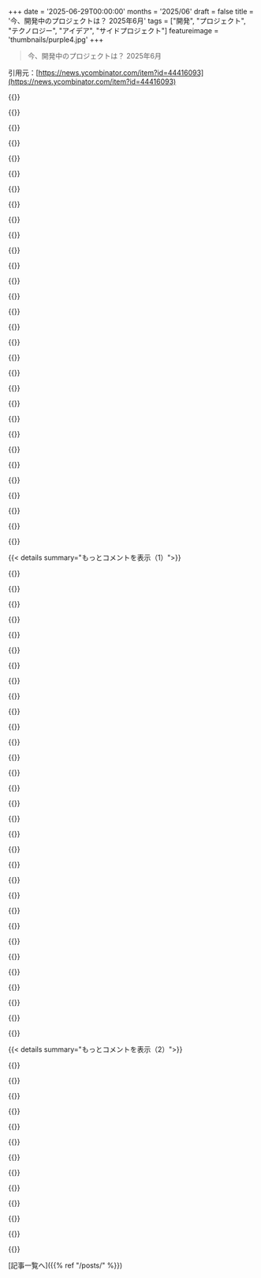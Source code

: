 +++
date = '2025-06-29T00:00:00'
months = '2025/06'
draft = false
title = '今、開発中のプロジェクトは？ 2025年6月'
tags = ["開発", "プロジェクト", "テクノロジー", "アイデア", "サイドプロジェクト"]
featureimage = 'thumbnails/purple4.jpg'
+++

> 今、開発中のプロジェクトは？ 2025年6月

引用元：[https://news.ycombinator.com/item?id=44416093](https://news.ycombinator.com/item?id=44416093)




{{<matomeQuote body="今は個人でサイドプロジェクトをやってるよ:<br>https://laboratory.love<br>PlasticListが去年、検査した食品の86%にプラスチック化学物質が入ってたって見つけたんだよね。ベビーフードは100%だったって。EUはBPAの安全基準値を20000分の1に下げたのに、FDAはヨーロッパが安全って言うレベルの100倍も高くしてるんだ。<br>これって解決できる問題だと思ったんだ。Laboratory.loveは、みんなが実際に買う特定の製品を独立した機関で検査するためのクラウドファンディングサービスだよ。Consumer ReportsとKickstarterを合わせた感じだけど、ヨーグルトとか子供のおやつとか、気になる食品に含まれる内分泌撹乱物質を検出することに特化してるんだ。<br>仕組みはこう: 製品を見つけるか提案して、その検査費用にお金を出す。検査が終わったら詳しいラボの結果が得られる。365日以内に目標金額に達しなかったら、全額自動で返金されるよ。結果は全部公開してる。Laboratory.loveはPlasticList.orgと同じ方法を使ってて、あそこは出生前ビタミンからアイスクリームまで、あらゆるものにプラスチック化学物質を見つけたんだ。でも、研究者が何を検査するか選ぶんじゃなくて、あなたが選ぶんだ。<br>もっと大きな話で言うと、企業は市場からのプレッシャーに反応するんだ。透明性がそのプレッシャーを生むんだよ。消費者がデータを持てば、サプライチェーンはきれいになる。<br>技術的な詳細: Laboratory.loveはISO 17025の認定を受けたラボと提携してて、製造ロットが違う3つのサンプルを検査するんだ。化学物質はppbレベルまで検出できる。検査のやり方は公開されてるよ。<br>製品を探したり、自分で追加したり、気になるアイテムをフォローしたりできるよ:<br>https://laboratory.love" userName="cjflog" createdAt="2025/06/30 14:45:50" color="#45d325">}}




{{<matomeQuote body="これ、マジでクールだね！重金属みたいな他の化学物質も検査できるといいのにね。<br>特に、米には結構な量のヒ素が含まれてるみたいで（https://www.consumerreports.org/cro/magazine/2015/01/how-muc...）、米をよく食べるから、ヒ素が一番少ない米を探すのに前々から興味があったんだ。" userName="weepinbell" createdAt="2025/06/30 17:00:31" color="">}}




{{<matomeQuote body="重金属が心配なら、ハーブも見てみて！<br>https://www.consumerreports.org/health/food-safety/your-herb...<br>てか、Consumer Reports大好き。" userName="abirch" createdAt="2025/06/30 17:23:47" color="">}}




{{<matomeQuote body="米の問題は、カリフォルニア産を買えば簡単に解決だよ。世界のどの地域よりもヒ素のレベルが低いし、そこの農家間の違いも大した影響はないと思う。" userName="giantg2" createdAt="2025/06/30 19:25:48" color="">}}




{{<matomeQuote body="いくつかのブランドは教えてくれるよ。Nishikiとか大きいブランドかな。オンラインで売ってる家族経営の農家さんとかもいるしね。" userName="giantg2" createdAt="2025/06/30 21:14:42" color="">}}




{{<matomeQuote body="うろ覚えだけど、これって前にハイチに送られた（か、あげられた）米の件で最近議論されたことだよ。あの米は南部連合の州から来てたから、ヒ素が多かったんだ。<br>うろ覚え2だけど、前に綿花栽培に使われてた土地で作られた米は買わない方がいいよ。石灰酸ヒ素がワタミゾウムシ駆除に使われてたからね。<br>https://en.wikipedia.org/wiki/Boll_Weevil_Eradication_Progra..." userName="specialist" createdAt="2025/06/30 23:09:29" color="#38d3d3">}}




{{<matomeQuote body="＞FDAがヨーロッパが安全とするレベルの100倍高い<br>これ、さすがに誇張だと思ったから調べてみたんだ。実際はもっとひどくてね:<br>EUは体重1kgあたり0.2 ngで、USは体重1kgあたり50 µgなんだ。だから、USの基準値は25万倍も高いってことだよ。" userName="eeZah7Ux" createdAt="2025/07/01 05:40:19" color="">}}




{{<matomeQuote body="「結果は全部オープンに公開されてる」って書いてあるけど、リンクどこ？<br>「オープンに公開された結果」を見るのにメルアド登録いるの？" userName="agilob" createdAt="2025/06/30 14:59:22" color="">}}




{{<matomeQuote body="たぶんこれが使えるよ: https://laboratory.love/plasticlist<br>ダメだったら’email@example.com’って入れたらそこにたどり着けたんだ。" userName="etinquis" createdAt="2025/06/30 15:30:56" color="#ff5733">}}




{{<matomeQuote body="理解できないな？過去の品がどうテストされるか見るのは役に立つと思うんだけど。<br>今の品物もたくさんあるしさ。<br>テスト対象外にするのに適当な日付とかあるの？" userName="ecb_penguin" createdAt="2025/06/30 17:50:14" color="">}}




{{<matomeQuote body="OP（投稿者）の冒頭が「実際に買う特定の製品の独立テストをクラウドファンディングで」って言ってるから、まっとうな指摘だと思うよ。<br>よく買われる商品がトップに来るのは面白いかもね。" userName="nik_0_0" createdAt="2025/06/30 18:59:53" color="">}}




{{<matomeQuote body="クールなアイデアだね。<br>ちなみにs21だと、各単語（ビスフェノール類とか）の最後の文字が次の行にいっちゃってるよ。" userName="derac" createdAt="2025/06/30 16:24:33" color="">}}




{{<matomeQuote body="同じ商品の違う味でフタル酸エステル類の含有量が違うって変じゃない？<br>それって賞味期限とかも影響あるのかな？<br>バニラ（高）: https://laboratory.love/plasticlist/59<br>ストロベリー（中）: https://laboratory.love/plasticlist/60" userName="dayvid" createdAt="2025/06/30 18:01:22" color="#ff5c5c">}}




{{<matomeQuote body="いい観察だね ;-)<br>元のデータ[0]を正しく読んでるなら、バニラ試験ではDEHTの閾値がかなり低い（4,500ng未満）のに比べて、ストロベリー試験では（22,500ng未満）みたいだよ。<br>0: https://i.imgur.com/L1LVar1.png<br>編集: あ、でもそれってフタル酸エステル類じゃなくて代替物質のカテゴリーに影響するはずか。" userName="oops" createdAt="2025/06/30 19:02:18" color="#ff5733">}}




{{<matomeQuote body="寄付した人の身元ってなんか守られてるの？<br>会社が誹謗中傷だって思ったら（根拠なくても）、クラウドファンディングした人全員とか一部に損害賠償請求とかできるの？<br>1ドルとか2ドルとか寄付した人に訴訟を防ぐ能力があるとは思えないんだけど。" userName="gray_charger" createdAt="2025/07/01 04:05:11" color="#38d3d3">}}




{{<matomeQuote body="このプロジェクト、マジすごいね！ PlasticList見た時、食品会社にどうプレッシャーかけるか悩んだけど、このインタラクティブさとか投資要素はそれができそう。応援してるよ！" userName="andrewrn" createdAt="2025/06/30 17:05:10" color="#ff33a1">}}




{{<matomeQuote body="これ、めっちゃいいアイデア！ 食べ物以外、例えば鉛とか変な化学物質が入ってないかテストするのにも広げられそうだね。認証書あっても、検査がホントにちゃんとされてるか、製造ずっと同じ品質か、正直怪しいって思ってたんだ。これは個人的な気になりポイントだけど、どうかな？" userName="pinkmuffinere" createdAt="2025/07/01 03:12:10" color="#38d3d3">}}




{{<matomeQuote body="マジでクール！ いくつか製品に絶対お金出すよ！" userName="jasondc" createdAt="2025/06/30 15:28:19" color="">}}




{{<matomeQuote body="お金って最長1年、どうやって管理するの？ プロジェクトにお金が集まるまで、一旦エスクローみたいなとこに入るの？" userName="ashwinsundar" createdAt="2025/06/30 15:46:57" color="#45d325">}}




{{<matomeQuote body="https://www.plasticlist.org/ と何か連携してるの？" userName="DerSaidin" createdAt="2025/07/01 02:07:52" color="">}}




{{<matomeQuote body="現状は PlasticList のデータをちょこっと加工しただけに見えるな。他の製品にも出資できるらしいけど、このプロジェクトで資金が集まってた製品は正直見つけられなかった。こういうクラウドファンディングって、かかる費用を透明にすることが成功の鍵だと思うよ。" userName="moab" createdAt="2025/07/01 02:35:14" color="#ff5733">}}




{{<matomeQuote body="Yuka と一緒にやるとうまく行きそうだね。" userName="tejonutella" createdAt="2025/07/01 01:48:51" color="">}}




{{<matomeQuote body="めっちゃいい取り組み！ でも、消費者向けに家で使えるテストキット作った方が、もしかして安くできるんじゃない？" userName="askb" createdAt="2025/07/01 05:24:28" color="#45d325">}}




{{<matomeQuote body="マジで信じられないくらいすごい。こういうのずっと欲しかったんだ。実現してくれてありがとう！" userName="CommanderData" createdAt="2025/07/01 06:20:05" color="">}}




{{<matomeQuote body="これ、クールだね。もしWeb UI周りで人手がいるなら、ぜひ手伝いたい！" userName="usmanity" createdAt="2025/06/30 23:43:28" color="#ff5733">}}




{{<matomeQuote body="リポジトリはここ！→ https://github.com/mochilang/mochi<br>俺はMochiっていう小さなプログラミング言語を作ってるんだ。カスタムVMと、CSV、JSON、ゆくゆくはgraphみたいな構造化データを統一された軽量な方法でクエリすることに焦点を当ててるんだよ。<br>これはLINQ風のクエリを実際のデータセットで試す実験から始まって、以下の要素を持つちゃんとした言語になったんだ。<br>- 言語に組み込まれた宣言型クエリ<br>- 分析と最適化のために設計されたレジスタベースのVM<br>- ライブネス解析、定数畳み込み、デッドコード削除を備えた中間表現<br>- 静的型推論、インラインテスト、ゴールデンスナップショットのサポート<br>例を見てみてよ。YAMLファイルからPersonデータを読み込んで、18歳以上の大人だけをフィルタリングして、名前と年齢を取り出して、JSONファイルに保存する、みたいなことが簡単にできるんだ。<br>長期目標としては、PythonやSQL、たくさんのライブラリに頼らずに、データパイプラインやクエリ、エージェントのロジックに使える、小さくて表現力豊かな言語にすることだよ。<br>VMやクエリエンジン、DSLsに興味があるなら、ぜひ話そうぜ！" userName="tamnd" createdAt="2025/06/30 03:57:53" color="#ff5733">}}




{{<matomeQuote body="もし必要なら、`save adults to ”adults.json” as XML`みたいにできる？出力ファイル名は”adults.json”だけど、中身はXMLデータになるみたいな。<br>この特定のユースケースではあんまりメリットはないと思うんだけど、言語が自動的に出力構造を決めちゃうのは、なんかちょっと違和感があるんだ。" userName="NotAnOtter" createdAt="2025/07/02 16:32:24" color="">}}




{{<matomeQuote body="ちょっとしたデータのフィルタリングや操作にすごく便利そうに見えるね！" userName="dahsameer" createdAt="2025/06/30 06:51:21" color="">}}




{{<matomeQuote body="CSVやJSONみたいな構造化データを素早くフィルタリングしたり変換したりするのにすごく役立ってるよ。<br>VMを最適化するのも楽しいんだけど、たまに高くつくこともあるんだ。以前、IRの制御フローの扱いを変えるpeephole最適化を追加したら、テストが400個くらい壊れたことがあったんだよね。" userName="tamnd" createdAt="2025/06/30 12:43:15" color="">}}




{{<matomeQuote body="面白いプロジェクトだね。俺も小さなプログラミング言語を開発することにかなり興味があるんだけど、どこから始めたらいいか分からないんだ。何かお勧めのリソースはある？" userName="bArray" createdAt="2025/06/30 12:17:14" color="">}}




{{< details summary="もっとコメントを表示（1）">}}

{{<matomeQuote body="Crafting Interpreters (https://craftinginterpreters.com) は、独自の言語とVMを構築するための、すごく親切でステップバイステップのガイドだよ。君がどんな言語を思いつくのか楽しみにしてるよ！" userName="scapbi" createdAt="2025/06/30 12:39:06" color="#38d3d3">}}




{{<matomeQuote body="OPが話してる概念（ライブネス解析、定数畳み込み、デッドコード削除）や、IR最適化に関する似たような内容は、Nora Sandler’s “Writing a C compiler” にすごく詳しく解説されてるのを見つけられるよ。" userName="xqb64" createdAt="2025/07/01 01:48:22" color="">}}




{{<matomeQuote body="これ、すごいね。`jq`のDSLsでやり方を理解しようとするのに、よく我慢の限界に達しそうになるんだ。これはずっと分かりやすそうだ。" userName="qafy" createdAt="2025/06/30 20:06:58" color="">}}




{{<matomeQuote body="PRQLでSQL生成以外にデータを処理するオフシュートのアイデア、まさにこれだと思ってたんだ！超クール！今度ぜひ話してみたいな。" userName="snthpy" createdAt="2025/06/30 18:25:02" color="">}}




{{<matomeQuote body="Nestサーモスタットの2nd gen対応オープンソース版を開発中だよ。外装とかエンコーダーリング、ディスプレイは再利用して、頭脳部分はHome Assistantと連携できるオープンソースPCBに置き換えるんだ。エンコーダーリングはリバースエンジニアリングして試作基板で動いたよ。顔面PCBはレイアウトしたけど、ESP32のGPIOピンの起動時の問題を見落としてたから、rev 3を発注中。<br>Googleは2025年10月25日で1st/2nd gen Nestのサポートを終了するんだ。サーモスタット本体での操作はできるけど、アプリ制御やアップデート、Home/Away Assistとかの連携機能はなくなる。Home Assistantでも前からあんまりちゃんと動いてなかったしね。" userName="z3ugma" createdAt="2025/06/29 22:16:33" color="#ff5733">}}




{{<matomeQuote body="Nestがないなら、M5StackのM5Dial ESP32-S3を使うのもいいかも。1.28インチの丸いタッチスクリーンとかロータリーエンコーダー、ESP32-S3チップが入ってて、Home Assistantとかで色々使えるよ。俺もM5Stack製品でHAシステム作ったことあるんだ。https://shop.m5stack.com/products/m5stack-dial-esp32-s3-smar..." userName="preachermon" createdAt="2025/06/30 19:40:06" color="#ff33a1">}}




{{<matomeQuote body="Nestのダイヤル感触、俺も好き！あれをデスクトップのボリュームノブに改造したいと思ってたけど、自分には難しそうなんだ。既存のハードウェアとどう繋げるのか、マジで見たいな。" userName="kbouck" createdAt="2025/06/30 13:48:20" color="">}}




{{<matomeQuote body="ちょっと関連するかもだけど、YouTubeで面白いエンコーダー系のプロジェクト動画があるよ。「Wireless High Resolution Scrolling is Amazing」（https://youtu.be/FSy9G6bNuKA）と「DIY haptic input knob: BLDC motor + round LCD」（https://youtu.be/ip641WmY4pA）を見てみたらどうかな？" userName="rzzzt" createdAt="2025/06/30 17:40:43" color="#38d3d3">}}




{{<matomeQuote body="ナイスなアイデアだね。そういえば、2nd Gen Nestってどうやって手に入れるの？EbayとかCraigslist見たけど見つからなくて。リサイクル業者に頼むとかできるのかな？" userName="specialist" createdAt="2025/06/30 11:02:05" color="">}}




{{<matomeQuote body="すごくクールだね！どうやって進捗をフォローできる？あと、ESPHomeを使ってるの？" userName="balloob" createdAt="2025/06/30 03:37:07" color="">}}




{{<matomeQuote body="このプロジェクト、もうどこかでオンラインで公開されてる？完成を待ってるよ！" userName="chunkles" createdAt="2025/06/29 23:42:44" color="">}}




{{<matomeQuote body="（コメント35275に）賛成！こんなにHNで「フォロー」機能が欲しいと思ったことないかも。このプロジェクト、マジでいい感じだね。" userName="addisonj" createdAt="2025/06/30 17:03:35" color="">}}




{{<matomeQuote body="今ちょうどTony Fadellの本を読んでるんだ。このプロジェクト、面白そうだね。" userName="barrenko" createdAt="2025/06/30 11:05:41" color="">}}




{{<matomeQuote body="Wow！役に立つ情報だね。もしメーカーがリモートで製品を無効にするって話が本当ならだけど。これって、メーカーに紐付けられてないと動かない製品を買っちゃいけないっていう、また別の例だよ。頑張ってね。ベータテストしてもいいな（自分の製品のバージョンを確認しなきゃいけないけど）" userName="ryandrake" createdAt="2025/06/29 22:31:20" color="#785bff">}}




{{<matomeQuote body="＞もしメーカーがリモートで製品を無効にするって話が本当なら<br>これは本当だよ。見てこれ。<br>https://support.google.com/googlenest/answer/16233096?hl=en<br>＞Nest Learning Thermostats (1st and 2nd gen)のサポート終了間近<br>NestがNest Learning Thermostats (1st and 2nd gen)のサポート終了を発表したんだ。2025年10月25日から、君のサーモスタットはGoogle Nest appやGoogle Home appに接続できなくなるか、動作しなくなるよ。" userName="rovr138" createdAt="2025/06/30 11:36:11" color="#45d325">}}




{{<matomeQuote body="僕は”Searching For Kurosawa”っていう映画を作ったんだ。この短いドキュメンタリーは、伝説的な日本の監督、黒澤明の代表作”Ran”のセットで彼と一緒に仕事をした川村さんの物語を描いてる。川村さんはBTSクルーとして働いていたんだけど、彼のフッテージは没収されちゃったんだ。そのフッテージを取り戻して、それを彼の長編映画として発表するのに40年近くかかったんだよ。僕の映画は、アカデミー賞公認のバリ国際映画祭やマリーナ・デル・レイ映画祭で先月上映されたんだ。来月はニューヨークのアジア系アメリカ人国際映画祭で上映される予定だよ。" userName="coolandsmartrr" createdAt="2025/06/30 04:12:28" color="">}}




{{<matomeQuote body="僕は10年くらいかけて、趣味で3D voxel-based ゲームエンジンを開発してるよ。最近の大きな仕事は、ワールド生成とエディターをGPUに移植したこと。これで面白い効果が出て、ワールド生成シェーダーをhot-reloadすると、shadertoyみたいに画面に変化がすぐ現れるんだ。<br>https://github.com/scallyw4g/bonsai<br>あとは、エンジンのエディターUIの多くを生成するメタプログラミング言語も書いたんだ。C++のサブセットをサポートする独自のCパーサーで、ソースファイルに直接埋め込む”スクリプトみたいな”言語としてユーザーに公開してる。C++テンプレートの代わりとして書いたんだけど、僕の全く偏りのない意見では、そっちの方が断然いいよ。<br>https://github.com/scallyw4g/poof" userName="jesse__" createdAt="2025/06/29 22:01:10" color="#785bff">}}




{{<matomeQuote body="10年もやってるの？すご！マジで羨ましい。趣味でしょ？人生の情熱とかじゃなくてさ。どうやってモチベーションを保ってるの？俺は未完成プロジェクトが山ほどあって、終わらせるか続けるかってとこでいつも苦労してるんだ。教えてよ。" userName="aeve890" createdAt="2025/06/30 00:46:34" color="">}}




{{<matomeQuote body="ハハ、優しい言葉ありがとう＜３正直言うと、俺も未完成プロジェクトをいっぱい抱え込む性分だし、完成させるモチベーションを見つけるのが大変なんだ。違いがあるとしたら、多分「ゲームエンジン」っていう、全部を一つにまとめちゃう「デカい」プロジェクトがあることかも。<br>例えば、未完成だけど、まあまあ使える（時々ギリギリだけど）プロジェクトたち：<br>1. Font rasterizer<br>2. Programming language<br>3. Imgui ＆ layout engine<br>4. 3D renderer<br>5. Voxel editor<br>…とかね。<br>これら一つ一つはかなり退屈だし、ほとんど役に立たないんだ。それぞれの分野でもっといい選択肢が（大抵）あるしね。でも、全部一緒にまとめると、だんだん役に立つものになってくるんだ。<br>たまたまエンジン技術に取り組むのが楽しくて、終わる見込みのない巨大なプロジェクトを選んだだけさ。そこから何か得るものがあるなら、どうぞ。" userName="jesse__" createdAt="2025/06/30 02:01:21" color="">}}




{{<matomeQuote body="ハハ。俺も10年以上自分のエンジンに取り組んでるから、これはマジで共感できるわ。何度かぶっ壊して作り直したり、特定の目的用のブランチもいくつかあるしね。でも、他のエンジンなら簡単にできることを自分のコードでやりたいって思うと、ムズムズするんだよ。そして数年見てなかったコードに潜り込むと、いかに多くのことが改善できるかに気づくんだ。そして、ほとんど間違いなく誰にも見られたり使われたりしないであろうこのことに、一週間分の睡眠時間を費やしてしまう。でも、俺はこれを一種の craftsmanship とか自分の道具を研ぐ作業だと思ってる。他にこれよりいい方法を知らないんだ。" userName="noduerme" createdAt="2025/06/30 06:01:32" color="">}}




{{<matomeQuote body="それな！このプロジェクトは俺にとって、学習目的で始まったんだ。そして長い間、明確にゲームを出すことは非目標だった。ここは実験するための俺だけの小さな土地で、まさに自分の道具を研ぐ場所なんだ。俺が見つけた中で一番いい方法でもあるね。" userName="jesse__" createdAt="2025/06/30 16:46:31" color="">}}




{{<matomeQuote body="誤解のないように言うけど、君の work は次のレベルで awesome だし、俺がやったことより技術的に sophisticated だよ。俺のは JavaScript ベースで、canvas 上の sprite screen graph レンダリングエンジンと pixel レベルのエフェクトを混ぜたもので、そのレンダラーの上に isometric endless world プラットフォームが載ってる感じ。ゲームは一つ出したよ、2016年にね。それ以来、その系の商業的な仕事は threejs と pixijs に任せてる。<br>逆説的だけど、自分のコードベースをこういう風に商業製品開発に使うと、必然的にコードの純粋性が汚されちゃうんだ。ゲームのニーズに特化した機能セットを開発し始めて、妥協が強いられて、general-purpose なエンジンから離れていくんだ。自分のコードベースで新しい game を完成させる日を今でも夢見てるかって？もちろんさ。でも、運用中の game を維持しつつ、そのニーズが general purpose なエンジンを維持する意図を上書きしないようにするのは、4倍くらい大変なんだ。" userName="noduerme" createdAt="2025/07/03 05:16:34" color="#45d325">}}




{{<matomeQuote body="これ結構クールだね！俺もゲームエンジンプログラミングに興味あるんだけど、まだ始まったばかりなんだ。Voxel engine の学習資料で何かおすすめある？（例えば本とかコースとか）" userName="goatking" createdAt="2025/06/30 15:14:47" color="">}}




{{<matomeQuote body="Voxel engine は active research の分野だから面白いんだ。みんなよく斬新な技術を考え出したり、伝統的な技術を面白い方法で応用したりしてる。Voxel engine 開発を学ぶのに、これっていう単一のいい資料は俺の知る限りないね。<br>ゲームエンジンをより伝統的なやり方で作りたいなら Handmade Hero をおすすめするよ。俺はそれで「本気で」プログラミングを学んだし、すごく役に立った。" userName="jesse__" createdAt="2025/06/30 17:44:25" color="#38d3d3">}}




{{<matomeQuote body="明確に言うと、これを Godot みたいな既存エンジンの plugin にしたら、すごく使えると思うよ。俺なら使うね！" userName="to-too-two" createdAt="2025/07/03 16:04:08" color="">}}




{{<matomeQuote body="いや、まだ。だってLLMが速くすんのってコード打つとこでしょ？俺のボトルネックはそこじゃないし。また試そうかなとは思うけど、コンテキストウィンドウ小さすぎてプロジェクト全部読ませらんないのが超ダルいし、結局世話焼かなきゃいけないの面倒すぎ。<br>あと、俺のボトルネックってグラフィックスコード書くとこなんだけど、LLMってグラフィックスには全然ダメなんだよね。" userName="jesse__" createdAt="2025/07/01 16:58:46" color="#38d3d3">}}




{{<matomeQuote body="2年以上RedlibってFOSSの軽量Redditフロントエンドをメンテしてて、Redditのエンドポイントに関する超詳しい知識と経験が役に立つんじゃね？って思ったんだ。<br>モバイルアプリを逆エンジニアリングしてほぼ全ての挙動を再現するコード書いて、Androidエミュレーターでの挙動分析から自動更新コード生成するフレームワークも作ったから、世界のどこからでも簡単に一般的なユーザーフローを再現してデータ集められる。<br>OSINTとか推薦アルゴリズム研究、マーケティング、市場調査とか競合調査とかに使えるよ。<br>今Rustで、誰でも一部機能使えるサイト開発中！結構楽しいよ！<br>GitHub: https://github.com/redlib-org/redlib" userName="sodality2" createdAt="2025/06/29 21:53:11" color="#ff33a1">}}




{{<matomeQuote body="2年くらい前、Redditってこういう使い方に厳しかったじゃん。それでみんなLemmyとか他の分散型プラットフォームにめっちゃ移ったし。<br>今回何が特別なの？今は小さいからいいけど、もしそのニッチなプロジェクトが流行ったら、Redditに遮断されたり裁判沙汰になって個人的なリソース消耗させられたりするの止められないんじゃ？" userName="xyst" createdAt="2025/06/30 01:17:59" color="#ff33a1">}}




{{<matomeQuote body="あの取り締まりは普通のAPIの使い方、つまり普通のコンテンツアクセス向けで、あれは全然特別じゃないんだよ。<br>他の“Redditデータアクセス”サイトは、だいたいヘッドレスブラウザ使うかJSONエンドポイント使うかだけど、それって脆くて制限多いんだ。<br>俺のはアプリが広告とか推薦の配信に使ってるプライベートモバイルAPIに大規模にアクセスできるから違う。これらは普通のAPIではアクセスできないんだ。<br>例えるなら、コンテンツだけにアクセスできるAPIと、モバイルアプリがアクセスできるデータ全部にプログラムからアクセスできる（しかもアプリが表示する以上にデータがある）の、みたいな違い。" userName="sodality2" createdAt="2025/06/30 02:27:29" color="#ff5c5c">}}




{{<matomeQuote body="UIコードからReddit関連の部分を切り出すことに興味ある？俺も自分でやろうかなと思ってたんだけど、もしやる計画あるならここで聞くのがいいかなと思ってさ。" userName="Karrot_Kream" createdAt="2025/06/29 22:02:31" color="#ff33a1">}}

{{</details>}}




{{< details summary="もっとコメントを表示（2）">}}

{{<matomeQuote body="RedditアプリのUIそのまま使って、何か別のSNSのコンテンツを表示できるようにするってこと？まだ考えたことなかったな。<br>多分可能だろうけど、バックエンドコードを大量に引き剥がして1対1で置き換える必要があると思う。<br>俺の作業はほとんどアプリのネットワーク側で、改造はあんまりしてなくて、中の調査とか挙動チェックばっかりなんだ。<br>俺の主な質問は、なんで？そのUI好きなの？正直、Redditアプリは大嫌いで、LibredditをRedlibに直してからはまともにブラウジングに使ってないんだよ :)" userName="sodality2" createdAt="2025/06/29 22:06:37" color="#785bff">}}




{{<matomeQuote body="個人的にはRedditアプリは好きじゃないけど、Redlibよりはもうちょい動的なのが好きかな。<br>俺自身はフロントエンドでJavaScriptとかReactみたいなフレームワークをちゃんと実装すれば全然OKなんだ。<br>ただ、色んなスタイルのフロントエンドで遊んで、色々ハックしたいってのもあるんだ。" userName="Karrot_Kream" createdAt="2025/06/29 22:14:50" color="#ff5c5c">}}




{{<matomeQuote body="あーなるほどね。RedlibをベースにしてHTMLテンプレートを修正すれば、かなり色々できるんだな。すごく柔軟だし、読みやすくて拡張しやすいらしいよ。ただし、これってRedditにアクセスするのに公開されてるメソッドを使ってるだけで、俺のモバイルアプリのマル秘テクニックは使ってないけどね。" userName="sodality2" createdAt="2025/06/29 22:17:47" color="">}}




{{<matomeQuote body="Redlib自体でUser Agentの面白いことやってるのかと思ったけど、そうじゃないみたいだね。じゃあ、公開メソッドを使うよ、ありがとう！" userName="Karrot_Kream" createdAt="2025/06/29 23:25:01" color="">}}




{{<matomeQuote body="10年防衛技術にいたけど、ウクライナとか中東のミサイル攻撃を見て、ほとんどの人が防空を全然理解してないって痛感したんだ。<br>だから、オペレーター目線になれるシミュレーターを作ってるんだよ。色々なシナリオを試したり、様々な脅威に対して防空ネットワークを構築したりできるんだ（リアルな統計データを使ってる）。ウクライナ、イスラエル-イランのシナリオもあるよ。<br>https://airdefense.dev/" userName="possiblelion" createdAt="2025/06/30 08:45:22" color="#ff5733">}}




{{<matomeQuote body="これって、プロジェクトの意思決定者に少しでも分かってもらうための試み？俺の仕事は物流関係でミサイル防衛より優先度低いけど、俺を動かしてる連中がどうやっていつもまともな方を選んでるのか不思議でならないんだ。あんたのところも同じ問題抱えてるのか気になっただけ。" userName="spauldo" createdAt="2025/06/30 19:22:33" color="">}}




{{<matomeQuote body="数分触ってみたよ。そして、俺が防空のこと全然分かってないってマジで痛感した。<br>チュートリアルか、もっと簡単なバージョンを追加することを検討してもいいんじゃないかな。" userName="NotAnOtter" createdAt="2025/06/30 16:51:13" color="#45d325">}}




{{<matomeQuote body="これ大好き。個人的には、配置したシステムの概算コストとか、シミュレーションで使った弾薬のコスト（攻撃側と防御側の両方ね）を追加するとすごくいいと思うよ。" userName="uka" createdAt="2025/06/30 11:37:48" color="#38d3d3">}}




{{<matomeQuote body="アイゼンハワーの演説みたいだね。ミサイル1発は新しい学校10校分、100家族が1年暮らせる食料分とかさ。" userName="WD-42" createdAt="2025/06/30 12:42:29" color="">}}




{{<matomeQuote body="俺はそうは思わないな。むしろ、200ドルのドローンと20万ドルのミサイルを比べるような話じゃない？戦争の経済性とか非対称戦のことだよ。" userName="esseph" createdAt="2025/07/01 06:27:36" color="">}}




{{<matomeQuote body="いや、あれは社会が税金を何に使うか選べるっていう点について言ってたんだと思うよ。" userName="akoboldfrying" createdAt="2025/07/01 10:06:56" color="">}}




{{<matomeQuote body="前のコメント（システムや弾薬のコストを追加すべきって話）とどうも合わない気がするんだけど。" userName="esseph" createdAt="2025/07/01 16:52:33" color="">}}

{{</details>}}



[記事一覧へ]({{% ref "/posts/" %}})
